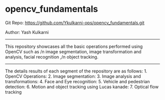 # opencv_fundamentals



Git Repo: https://github.com/Ykulkarni-ops/opencv_fundamentals.git

Author: Yash Kulkarni

-------------
This repository showcases all the basic operations performed using OpenCV such as /n image segmentation, image transformation and analysis, facial recognition ,/n object tracking.

-------------
The details results of each segment of the repository are as follows: 
    1. OpenCV Operations: 
    2. Image segmentation: 
    3. Image analysis and transformations: 
    4. Face and Eye recognition:
    5. Vehicle and pedestrian detection:
    6. Motion and object tracking using Lucas kanade: 
    7. Optical flow tracking
    
    
